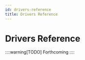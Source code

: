 ```yaml
---
id: drivers-reference
title: Drivers Reference
---
```


# Drivers Reference

::::warning[TODO]
Forthcoming
::::
